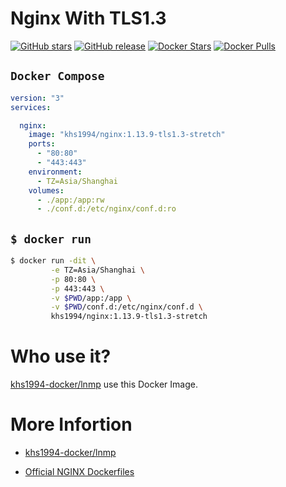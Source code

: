 # Nginx With TLS1.3

[![GitHub stars](https://img.shields.io/github/stars/khs1994-website/tls-1.3.svg?style=social&label=Stars)](https://github.com/khs1994-website/tls-1.3)  [![GitHub release](https://img.shields.io/github/release/khs1994-website/tls-1.3.svg)](https://github.com/khs1994-website/tls-1.3/releases) [![Docker Stars](https://img.shields.io/docker/stars/khs1994/nginx.svg)](https://store.docker.com/community/images/khs1994/nginx/) [![Docker Pulls](https://img.shields.io/docker/pulls/khs1994/nginx.svg)](https://store.docker.com/community/images/khs1994/nginx/)

## `Docker Compose`

```yaml
version: "3"
services:

  nginx:
    image: "khs1994/nginx:1.13.9-tls1.3-stretch"
    ports:
      - "80:80"
      - "443:443"  
    environment:
      - TZ=Asia/Shanghai
    volumes:
      - ./app:/app:rw
      - ./conf.d:/etc/nginx/conf.d:ro
```

## `$ docker run`

```bash
$ docker run -dit \
         -e TZ=Asia/Shanghai \
         -p 80:80 \
         -p 443:443 \
         -v $PWD/app:/app \
         -v $PWD/conf.d:/etc/nginx/conf.d \
         khs1994/nginx:1.13.9-tls1.3-stretch
```

# Who use it?

[khs1994-docker/lnmp](https://github.com/khs1994-docker/lnmp) use this Docker Image.

# More Infortion

* [khs1994-docker/lnmp](https://github.com/khs1994-docker/lnmp)

* [Official NGINX Dockerfiles](https://github.com/nginxinc/docker-nginx)
